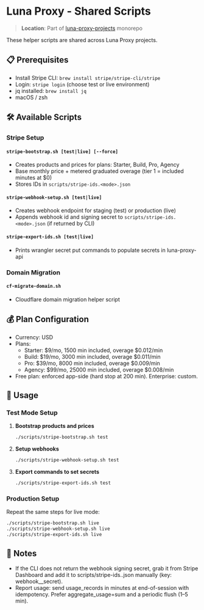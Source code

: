 # Luna Proxy - Shared Scripts

> **Location**: Part of [luna-proxy-projects](https://github.com/luna-assistant-ai/luna-proxy-projects) monorepo

These helper scripts are shared across Luna Proxy projects.

## 📋 Prerequisites

- Install Stripe CLI: `brew install stripe/stripe-cli/stripe`
- Login: `stripe login` (choose test or live environment)
- jq installed: `brew install jq`
- macOS / zsh

## 🛠️ Available Scripts

### Stripe Setup

#### `stripe-bootstrap.sh [test|live] [--force]`
- Creates products and prices for plans: Starter, Build, Pro, Agency
- Base monthly price + metered graduated overage (tier 1 = included minutes at $0)
- Stores IDs in `scripts/stripe-ids.<mode>.json`

#### `stripe-webhook-setup.sh [test|live]`
- Creates webhook endpoint for staging (test) or production (live)
- Appends webhook id and signing secret to `scripts/stripe-ids.<mode>.json` (if returned by CLI)

#### `stripe-export-ids.sh [test|live]`
- Prints wrangler secret put commands to populate secrets in luna-proxy-api

### Domain Migration

#### `cf-migrate-domain.sh`
- Cloudflare domain migration helper script

## 💰 Plan Configuration
- Currency: USD
- Plans:
  - Starter: $9/mo, 1500 min included, overage $0.012/min
  - Build:   $19/mo, 3000 min included, overage $0.011/min
  - Pro:     $39/mo, 8000 min included, overage $0.009/min
  - Agency:  $99/mo, 25000 min included, overage $0.008/min
- Free plan: enforced app-side (hard stop at 200 min). Enterprise: custom.

## 🚀 Usage

### Test Mode Setup

1. **Bootstrap products and prices**
   ```bash
   ./scripts/stripe-bootstrap.sh test
   ```

2. **Setup webhooks**
   ```bash
   ./scripts/stripe-webhook-setup.sh test
   ```

3. **Export commands to set secrets**
   ```bash
   ./scripts/stripe-export-ids.sh test
   ```

### Production Setup

Repeat the same steps for live mode:
```bash
./scripts/stripe-bootstrap.sh live
./scripts/stripe-webhook-setup.sh live
./scripts/stripe-export-ids.sh live
```

## 📝 Notes
- If the CLI does not return the webhook signing secret, grab it from Stripe Dashboard and add it to scripts/stripe-ids.<mode>.json manually (key: webhook_<mode>_secret).
- Report usage: send usage_records in minutes at end-of-session with idempotency. Prefer aggregate_usage=sum and a periodic flush (1–5 min).
